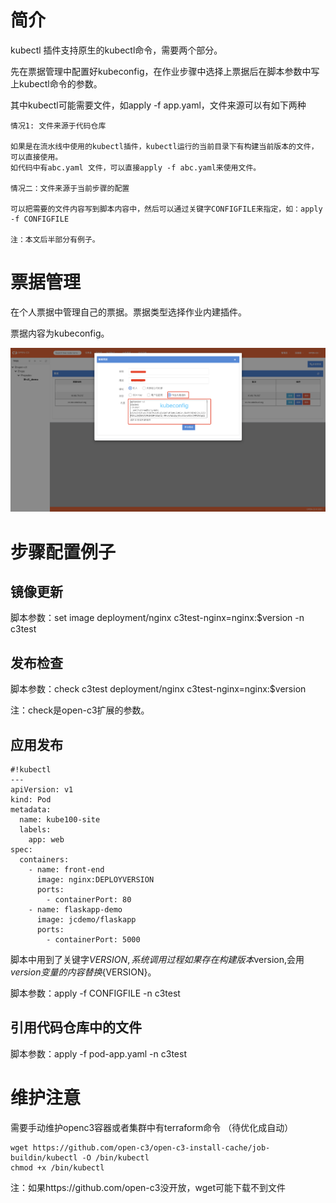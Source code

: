 # 简介

kubectl 插件支持原生的kubectl命令，需要两个部分。

先在票据管理中配置好kubeconfig，在作业步骤中选择上票据后在脚本参数中写上kubectl命令的参数。

其中kubectl可能需要文件，如apply -f app.yaml，文件来源可以有如下两种
```
情况1: 文件来源于代码仓库

如果是在流水线中使用的kubectl插件，kubectl运行的当前目录下有构建当前版本的文件，可以直接使用。
如代码中有abc.yaml 文件，可以直接apply -f abc.yaml来使用文件。

情况二：文件来源于当前步骤的配置

可以把需要的文件内容写到脚本内容中，然后可以通过关键字CONFIGFILE来指定，如：apply -f CONFIGFILE

注：本文后半部分有例子。
```

# 票据管理

在个人票据中管理自己的票据。票据类型选择作业内建插件。

票据内容为kubeconfig。

![票据管理](/kubectl/images/管理票据.png)


# 步骤配置例子

## 镜像更新

脚本参数：set image deployment/nginx c3test-nginx=nginx:$version -n c3test

## 发布检查

脚本参数：check c3test deployment/nginx c3test-nginx=nginx:$version

注：check是open-c3扩展的参数。

## 应用发布

```
#!kubectl
---
apiVersion: v1
kind: Pod
metadata:
  name: kube100-site
  labels:
    app: web
spec:
  containers:
    - name: front-end
      image: nginx:DEPLOYVERSION
      ports:
        - containerPort: 80
    - name: flaskapp-demo
      image: jcdemo/flaskapp
      ports:
        - containerPort: 5000
```

脚本中用到了关键字${VERSION}, 系统调用过程如果存在构建版本$version,会用$version变量的内容替换${VERSION}。

脚本参数：apply -f CONFIGFILE -n c3test

## 引用代码仓库中的文件

脚本参数：apply -f pod-app.yaml -n c3test

# 维护注意

需要手动维护openc3容器或者集群中有terraform命令 （待优化成自动）
```
wget https://github.com/open-c3/open-c3-install-cache/job-buildin/kubectl -O /bin/kubectl
chmod +x /bin/kubectl
```

注：如果https://github.com/open-c3没开放，wget可能下载不到文件